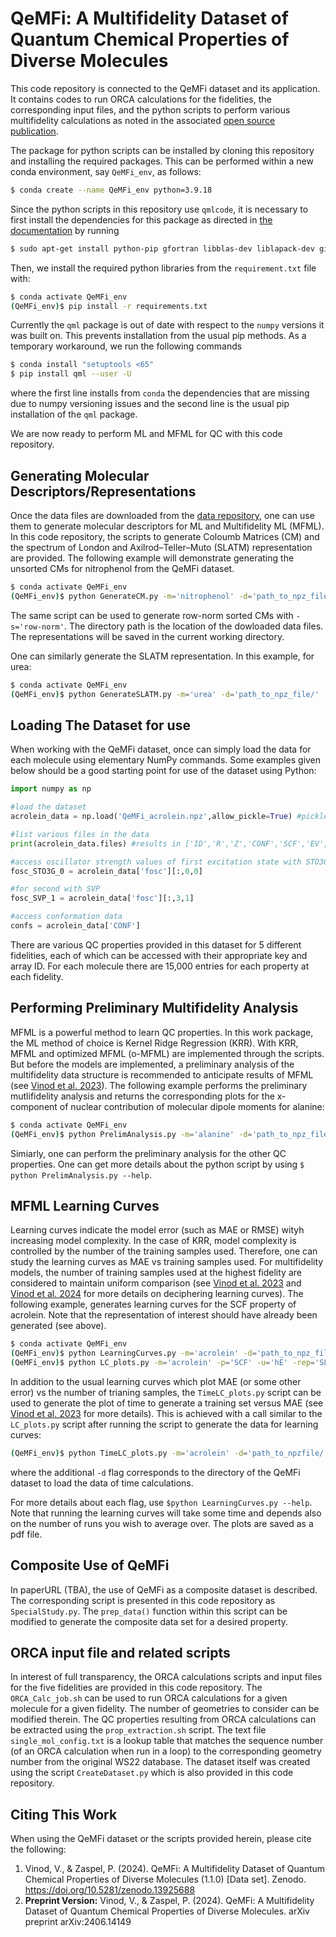 # QeMFi: A Multifidelity Dataset of Quantum Chemical Properties of Diverse Molecules
This code repository is connected to the QeMFi dataset and its application. It contains codes to run ORCA calculations for the fidelities, the corresponding input files, and the python scripts to perform various multifidelity calculations as noted in the associated [open source publication](https://doi.org/10.1038/s41597-024-04247-3). 

The package for python scripts can be installed by cloning this repository and installing the required packages. This can be performed within a new conda environment, say `QeMFi_env`, as follows:

```bash
$ conda create --name QeMFi_env python=3.9.18
```

Since the python scripts in this repository use `qmlcode`, it is necessary to first install the dependencies for this package as directed in [the documentation](https://www.qmlcode.org/installation.html) by running
```bash
$ sudo apt-get install python-pip gfortran libblas-dev liblapack-dev git
```

Then, we install the required python libraries from the `requirement.txt` file with:

```bash
$ conda activate QeMFi_env
(QeMFi_env)$ pip install -r requirements.txt
```

Currently the `qml` package is out of date with respect to the `numpy` versions it was built on. This prevents installation from the usual pip methods. As a temporary workaround, we run the following commands
```bash
$ conda install "setuptools <65"
$ pip install qml --user -U
```
where the first line installs from `conda` the dependencies that are missing due to numpy versioning issues and the second line is the usual pip installation of the `qml` package.

We are now ready to perform ML and MFML for QC with this code repository.

## Generating Molecular Descriptors/Representations
Once the data files are downloaded from the [data repository](https://zenodo.org/records/11636903), one can use them to generate molecular descriptors for ML and Multifidelity ML (MFML). In this code repository, the scripts to generate Coloumb Matrices (CM) and the spectrum of London and Axilrod–Teller–Muto (SLATM) representation are provided. The following example will demonstrate generating the unsorted CMs for nitrophenol from the QeMFi dataset.

```bash
$ conda activate QeMFi_env
(QeMFi_env)$ python GenerateCM.py -m='nitrophenol' -d='path_to_npz_file/' -s='unsorted'
```

The same script can be used to generate row-norm sorted CMs with `-s='row-norm'`. The directory path is the location of the dowloaded data files. The representations will be saved in the current working directory.

One can similarly generate the SLATM representation. In this example, for urea:

```bash
$ conda activate QeMFi_env
(QeMFi_env)$ python GenerateSLATM.py -m='urea' -d='path_to_npz_file/'
```

## Loading The Dataset for use
When working with the QeMFi dataset, once can simply load the data for each molecule using elementary NumPy commands. Some examples given below should be a good starting point for use of the dataset using Python:

```python
import numpy as np

#load the dataset
acrolein_data = np.load('QeMFi_acrolein.npz',allow_pickle=True) #pickled since object array

#list various files in the data
print(acrolein_data.files) #results in ['ID','R','Z','CONF','SCF','EV','TrDP','fosc','DPe','DPn','RCo','DPRo']

​#access oscillator strength values of first excitation state with STO3G fidelity
fosc_STO3G_0 = acrolein_data['fosc'][:,0,0]

#for second with SVP
fosc_SVP_1 = acrolein_data['fosc'][:,3,1]

#access conformation data
confs = acrolein_data['CONF']

```

There are various QC properties provided in this dataset for 5 different fidelities, each of which can be accessed with their appropriate key and array ID. For each molecule there are 15,000 entries for each property at each fidelity.

## Performing Preliminary Multifidelity Analysis
MFML is a powerful method to learn QC properties. In this work package, the ML method of choice is Kernel Ridge Regression (KRR). With KRR, MFML and optimized MFML (o-MFML) are implemented through the scripts. But before the models are implemented, a preliminary analysis of the multifidelity data structure is recommended to anticipate results of MFML (see [Vinod et al. 2023](https://pubs.acs.org/doi/10.1021/acs.jctc.3c00882)). The following example performs the preliminary mutlifidelity analysis and returns the corresponding plots for the x-component of nuclear contribution of molecular dipole moments for alanine:

```bash
$ conda activate QeMFi_env
(QeMFi_env)$ python PrelimAnalysis.py -m='alanine' -d='path_to_npz_file/' -p='DPn' -u='a.u.' -c=0 --centeroffset --saveplot 
```

Simiarly, one can perform the preliminary analysis for the other QC properties. One can get more details about the python script by using `$ python PrelimAnalysis.py --help`.

## MFML Learning Curves
Learning curves indicate the model error (such as MAE or RMSE) wityh increasing model complexity. In the case of KRR, model complexity is controlled by the number of the training samples used. Therefore, one can study the learning curves as MAE vs training samples used. For multifidelity models, the number of training samples used at the highest fidelity are considered to maintain uniform comparison (see [Vinod et al. 2023](https://pubs.acs.org/doi/10.1021/acs.jctc.3c00882) and [Vinod et al. 2024](https://iopscience.iop.org/article/10.1088/2632-2153/ad2cef) for more details on deciphering learning curves).
The following example, generates learning curves for the SCF property of acrolein. Note that the representation of interest should have already been generated (see above).
```bash
$ conda activate QeMFi_env
(QeMFi_env)$ python LearningCurves.py -m='acrolein' -d='path_to_npz_file' -p='SCF' -n=1 -w=150.0 -rep='SLATM' -k='laplacian' -r=1e-10 -s=42 --centeroffset
(QeMFi_env)$ python LC_plots.py -m='acrolein' -p='SCF' -u='hE' -rep='SLATM' --centeroffset --saveplot
```
In addition to the usual learning curves which plot MAE (or some other error) vs the number of trianing samples, the `TimeLC_plots.py` script can be used to generate the plot of time to generate a training set versus MAE (see [Vinod et al. 2023](https://pubs.acs.org/doi/10.1021/acs.jctc.3c00882) for more details). This is achieved with a call similar to the `LC_plots.py` script after running the script to generate the data for learning curves:
```bash
(QeMFi_env)$ python TimeLC_plots.py -m='acrolein' -d='path_to_npzfile/' -p='SCF' -u='hE' -rep='SLATM' --centeroffset --saveplot
```
where the additional `-d` flag corresponds to the directory of the QeMFi dataset to load the data of time calculations.

For more details about each flag, use `$python LearningCurves.py --help`. Note that running the learning curves will take some time and depends also on the number of runs you wish to average over.
The plots are saved as a pdf file.

## Composite Use of QeMFi
In paperURL (TBA), the use of QeMFi as a composite dataset is described. The corresponding script is presented in this code repository as `SpecialStudy.py`. The `prep_data()` function within this script can be modified to generate the composite data set for a desired property. 


## ORCA input file and related scripts
In interest of full transparency, the ORCA calculations scripts and input files for the five fidelities are provided in this code repository. The `ORCA_Calc_job.sh` can be used to run ORCA calculations for a given molecule for a given fidelity. The number of geometries to consider can be modified therein. The QC properties resulting from ORCA calculations can be extracted using the `prop_extraction.sh` script. The text file `single_mol_config.txt` is a lookup table that matches the sequence number (of an ORCA calculation when run in a loop) to the corresponding geometry number from the original WS22 database. The dataset itself was created using the script `CreateDataset.py` which is also provided in this code repository.

## Citing This Work
When using the QeMFi dataset or the scripts provided herein, please cite the following:

1. Vinod, V., & Zaspel, P. (2024). QeMFi: A Multifidelity Dataset of Quantum Chemical Properties of Diverse Molecules (1.1.0) [Data set]. Zenodo. https://doi.org/10.5281/zenodo.13925688
2. **Preprint Version:** Vinod, V., & Zaspel, P. (2024). QeMFi: A Multifidelity Dataset of Quantum Chemical Properties of Diverse Molecules. arXiv preprint arXiv:2406.14149

